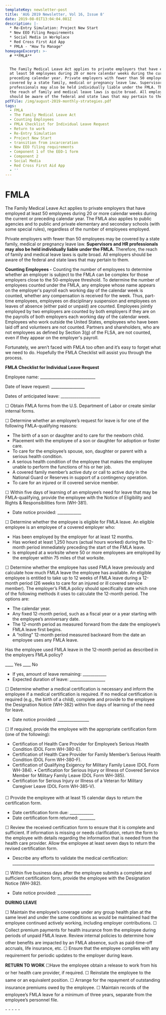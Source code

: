 ```yaml
---
templateKey: newsletter-post
title: 'AUG 2019 Newsletter, Vol 16, Issue 8'
date: 2019-08-01T13:04:04.081Z
description: |-
  * Re-Entry Simulation: Project New Start
  * New EEO Filing Requirements
  * Social Media in Workplace
  * Red Cross First Aid App
  * FMLA - "How To Manage"
homepageExcerpt: >-
  # **FMLA**


  The Family Medical Leave Act applies to private employers that have employed
  at least 50 employees during 20 or more calendar weeks during the current or
  preceding calendar year. Private employers with fewer than 50 employees may be
  covered by a state family, medical or pregnancy leave law. Supervisors and HR
  professionals may also be held individually liable under the FMLA. Therefore,
  the reach of family and medical leave laws is quite broad. All employers
  should be aware of the federal and state laws that may pertain to them.
pdfFile: /img/august-2019-monthly-strategies.pdf
tags:
  - FMLA
  - The Family Medical Leave Act
  - Counting Employees
  - FMLA Checklist for Individual Leave Request
  - Return to work
  - Re-Entry Simulation
  - Project New Start
  - transition from incarceration
  - New EEO filing requirements
  - Component 1 of the EEO-1 form
  - Component 2
  - Social Media
  - Red Cross First Aid App
  - ''
---
```

# FMLA

The Family Medical Leave Act applies to private employers that have employed at least 50 employees during 20 or more calendar weeks during the current or preceding calendar year. The FMLA also applies to public agencies and to public and private elementary and secondary schools (with some special rules), regardless of the number of employees employed. 

Private employers with fewer than 50 employees may be covered by a state family, medical or pregnancy leave law. **Supervisors and HR professionals may also be held individually liable under the FMLA.** Therefore, the reach of family and medical leave laws is quite broad. All employers should be aware of the federal and state laws that may pertain to them.

**Counting Employees -** Counting the number of employees to determine whether an employer is subject to the FMLA can be complex for those employers close to the 50-employee threshold. To determine the number of employees counted under the FMLA, any employee whose name appears on the employer's payroll each working day of the calendar week is counted, whether any compensation is received for the week. Thus, part-time employees, employees on disciplinary suspension and employees on leaves of absence (either paid or unpaid) are counted. Employees jointly employed by two employers are counted by both employers if they are on the payrolls of both employers each working day of the calendar week. Employees who work outside the United States, employees who have been laid off and volunteers are not counted. Partners and shareholders, who are not employees as defined by Section 3(g) of the FLSA, are not counted, even if they appear on the employer's payroll.

Fortunately, we aren’t faced with FMLA too often and it’s easy to forget what we need to do.  Hopefully the FMLA Checklist will assist you through the process.

**FMLA Checklist for Individual Leave Request**

Employee name: \_\_\_\_\_\_\_\_\_\_\_\_\_\_\_\_\_\_\_\_\_\_\_\_\_\_\_\_

Date of leave request: \_\_\_\_\_\_\_\_\_\_\_\_\_\_\_\__

Dates of anticipated leave: \_\_\_\_\_\_\_\_\_\_\_\_\_\_\_\_\_\_\_\_

☐ Obtain FMLA forms from the U.S. Department of Labor or create similar internal forms. 

☐ Determine whether an employee’s request for leave is for one of the following FMLA-qualifying reasons:

* The birth of a son or daughter and to care for the newborn child.
* Placement with the employee of a son or daughter for adoption or foster care.
* To care for the employee’s spouse, son, daughter or parent with a serious health condition. 
* A serious health condition of the employee that makes the employee unable to perform the functions of his or her job. 
* A covered family member’s active duty or call to active duty in the National Guard or Reserves in support of a contingency operation.
* To care for an injured or ill covered service member.

☐ Within five days of learning of an employee’s need for leave that may be FMLA-qualifying, provide the employee with the Notice of Eligibility and Rights & Responsibilities form (WH-381).

* Date notice provided: \_\_\_\_\_\_\_\_\_\_\_\_

☐ Determine whether the employee is eligible for FMLA leave. An eligible employee is an employee of a covered employer who:

* Has been employed by the employer for at least 12 months. 
* Has worked at least 1,250 hours (actual hours worked) during the 12-month period immediately preceding the start of the FMLA leave.
* Is employed at a worksite where 50 or more employees are employed by the employer within 75 miles of that worksite.

☐ Determine whether the employee has used FMLA leave previously and calculate how much FMLA leave the employee has available. An eligible employee is entitled to take up to 12 weeks of FMLA leave during a 12-month period (26 weeks to care for an injured or ill covered service member). The employer’s FMLA policy should specifically state which one of the following methods it uses to calculate the 12-month period. 
The options are: 

* The calendar year.
* Any fixed 12-month period, such as a fiscal year or a year starting with the employee’s anniversary date.
* The 12-month period as measured forward from the date the employee’s FMLA leave first begins.
* A “rolling” 12-month period measured backward from the date an employee uses any FMLA leave.

Has the employee used FMLA leave in the 12-month period as described in the employers FMLA policy? 

\_\_\_\_ Yes \_\_\_\_ No

* If yes, amount of leave remaining: \_\_\_\_\_\_\_\_\_\_\_\_
* Expected duration of leave: \_\_\_\_\_\_\_\_\_\_\_\_\_\_\_\_\_\_

☐ Determine whether a medical certification is necessary and inform the employee if a medical certification is required. If no medical certification is required (e.g., the birth of a child), complete and provide to the employee the Designation Notice (WH-382) within five days of learning of the need for leave. 

* Date notice provided: \_\_\_\_\_\_\_\_\_\_\_\_\_\_\_\_

☐ If required, provide the employee with the appropriate certification form (one of the following):

* Certification of Health Care Provider for Employee’s Serious Health Condition (DOL Form WH-380-E). 
* Certification of Health Care Provider for Family Member’s Serious Health Condition (DOL Form WH-380-F). 
* Certification of Qualifying Exigency for Military Family Leave (DOL Form WH-384). 
  •	Certification for Serious Injury or Illness of Covered Service Member for Military Family Leave (DOL Form WH-385). 
* Certification for Serious Injury or Illness of a Veteran for Military Caregiver Leave (DOL Form WH-385-V). 

☐ Provide the employee with at least 15 calendar days to return the certification form. 

* Date certification form due: \_\_\_\_\_\_\_\_\_\_\_\_
* Date certification form returned: \_\_\_\_\_\_\_\_

☐ Review the received certification form to ensure that it is complete and sufficient. If information is missing or needs clarification, return the form to the employee with details regarding the information that is needed from the health care provider. Allow the employee at least seven days to return the revised certification form.

* Describe any efforts to validate the medical certification:  \_\_\_\_\_\_\_\_\_\_\_\_\_\_\_\_\_\_\_\_\_\_\_\_\_\_\_\_\_\_\_\_\_\_\_\_\_\_\_\_\_\_\_\_\_\_\_\_\_\_\_\_\_\_\_\_\_\_\_\_\_\_\_\_\_\_\_\_\_\_\_\_

☐ Within five business days after the employee submits a complete and sufficient certification form, provide the employee with the Designation Notice (WH-382). 

* Date notice provided: \_\_\_\_\_\_\_\_\_\_\_\_\_\_\_\__

**DURING LEAVE**

☐ Maintain the employee’s coverage under any group health plan at the same level and under the same conditions as would be maintained had the employee continued actively working, including employer contributions.
☐ Collect premium payments for health insurance from the employee during periods of unpaid FMLA leave. 
Review internal policies to determine how other benefits are impacted by an FMLA absence, such as paid-time-off accruals, life insurance, etc. 
☐ Ensure that the employee complies with any requirement for periodic updates to the employer during leave.

**RETURN TO WORK**
☐Have the employee obtain a release to work from his or her health care provider, if required. 
☐ Reinstate the employee to the same or an equivalent position.
☐ Arrange for the repayment of outstanding insurance premiums owed by the employee. 
☐ Maintain records of the employee’s FMLA leave for a minimum of three years, separate from the employee’s personnel file. 



\- - - - -
